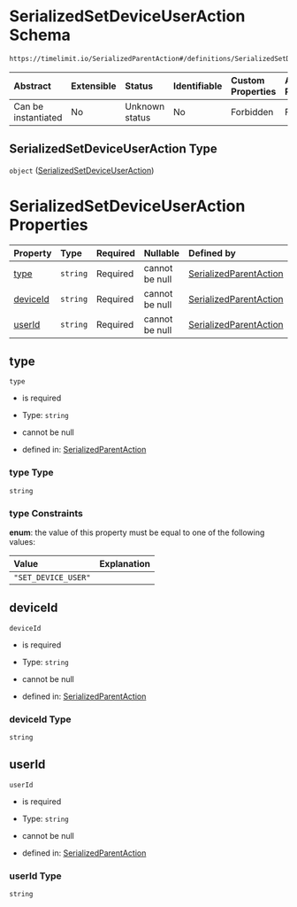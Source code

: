 # SerializedSetDeviceUserAction Schema

```txt
https://timelimit.io/SerializedParentAction#/definitions/SerializedSetDeviceUserAction
```



| Abstract            | Extensible | Status         | Identifiable | Custom Properties | Additional Properties | Access Restrictions | Defined In                                                                                       |
| :------------------ | :--------- | :------------- | :----------- | :---------------- | :-------------------- | :------------------ | :----------------------------------------------------------------------------------------------- |
| Can be instantiated | No         | Unknown status | No           | Forbidden         | Forbidden             | none                | [SerializedParentAction.schema.json*](SerializedParentAction.schema.json "open original schema") |

## SerializedSetDeviceUserAction Type

`object` ([SerializedSetDeviceUserAction](serializedparentaction-definitions-serializedsetdeviceuseraction.md))

# SerializedSetDeviceUserAction Properties

| Property              | Type     | Required | Nullable       | Defined by                                                                                                                                                                                                                     |
| :-------------------- | :------- | :------- | :------------- | :----------------------------------------------------------------------------------------------------------------------------------------------------------------------------------------------------------------------------- |
| [type](#type)         | `string` | Required | cannot be null | [SerializedParentAction](serializedparentaction-definitions-serializedsetdeviceuseraction-properties-type.md "https://timelimit.io/SerializedParentAction#/definitions/SerializedSetDeviceUserAction/properties/type")         |
| [deviceId](#deviceid) | `string` | Required | cannot be null | [SerializedParentAction](serializedparentaction-definitions-serializedsetdeviceuseraction-properties-deviceid.md "https://timelimit.io/SerializedParentAction#/definitions/SerializedSetDeviceUserAction/properties/deviceId") |
| [userId](#userid)     | `string` | Required | cannot be null | [SerializedParentAction](serializedparentaction-definitions-serializedsetdeviceuseraction-properties-userid.md "https://timelimit.io/SerializedParentAction#/definitions/SerializedSetDeviceUserAction/properties/userId")     |

## type



`type`

*   is required

*   Type: `string`

*   cannot be null

*   defined in: [SerializedParentAction](serializedparentaction-definitions-serializedsetdeviceuseraction-properties-type.md "https://timelimit.io/SerializedParentAction#/definitions/SerializedSetDeviceUserAction/properties/type")

### type Type

`string`

### type Constraints

**enum**: the value of this property must be equal to one of the following values:

| Value               | Explanation |
| :------------------ | :---------- |
| `"SET_DEVICE_USER"` |             |

## deviceId



`deviceId`

*   is required

*   Type: `string`

*   cannot be null

*   defined in: [SerializedParentAction](serializedparentaction-definitions-serializedsetdeviceuseraction-properties-deviceid.md "https://timelimit.io/SerializedParentAction#/definitions/SerializedSetDeviceUserAction/properties/deviceId")

### deviceId Type

`string`

## userId



`userId`

*   is required

*   Type: `string`

*   cannot be null

*   defined in: [SerializedParentAction](serializedparentaction-definitions-serializedsetdeviceuseraction-properties-userid.md "https://timelimit.io/SerializedParentAction#/definitions/SerializedSetDeviceUserAction/properties/userId")

### userId Type

`string`
